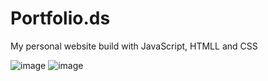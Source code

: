 # Portfolio.ds
My personal website build with JavaScript, HTMLL and CSS

![image](https://user-images.githubusercontent.com/109705197/195660780-a83e2414-2a7b-47fd-b1c9-25ff0a0fe497.png)
![image](https://user-images.githubusercontent.com/109705197/195661377-f551b746-3790-4ca4-99ae-31ccfdbff30b.png)



